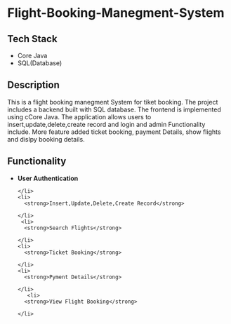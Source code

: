 <body>
  <h1>Flight-Booking-Manegment-System</h1>

  <h2>Tech Stack</h2>
  <ul>
    <li>Core Java</li>
    <li>SQL(Database)</li>
 </ul>

  <h2>Description</h2>
  <p>
    This is a flight booking manegment System for tiket booking. The project includes a backend built with SQL database. 
    The frontend is implemented using cCore Java.
    The application allows users to insert,update,delete,create record and login and admin Functionality include.
    More feature added ticket booking, payment Details, show flights and dislpy booking details.
  </p>
  
 <h2>Functionality</h2>
  <ul>
    <li>
      <strong>User Authentication</strong>
   
    </li>
    <li>
      <strong>Insert,Update,Delete,Create Record</strong>
  
    </li>
     <li>
      <strong>Search Flights</strong>
  
    </li>
    <li>
      <strong>Ticket Booking</strong>
  
    </li>
    <li>
      <strong>Pyment Details</strong>
   
    </li>
       <li>
      <strong>View Flight Booking</strong>
   
    </li>
  </ul>
</body>
